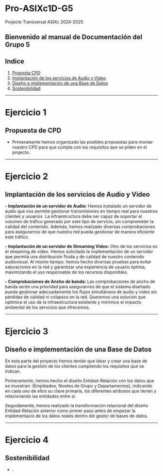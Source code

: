 # Pro-ASIXc1D-G5
Projecte Transversal ASIXc 2024-2025

Bienvenido al manual de Documentación del Grupo 5
---
## Indice
1. [Proposta CPD](#ejercicio-1)
2. [Implantación de los servicios de Audio y Video](#ejercicio-2)
3. [Diseño e implementación de una Base de Datos](#ejercicio-3)
4. [Sostenibilidad](#ejercicio-4)

---
<!-- Ejercicio 1 -->
# Ejercicio 1
## Propuesta de CPD
 - Primeramente hemos organizado las posibles propuestas para montar nuestro CPD para que cumpla con los requisitos que se piden en el projecto.


---
<!-- Ejercicio 2 -->
# Ejercicio 2
## Implantación de los servicios de Audio y Video

**- Implantación de un servidor de Audio:** Hemos instalado un servidor de audio que nos permite gestionar transmisiones en tiempo real para nuestros clientes y usuarios. La infraestructura debe ser capaz de soportar el volumen de tráfico generado por este tipo de servicio, sin comprometer la calidad del contenido. Además, hemos realizado diversas comprobaciones para asegurarnos de que nuestra red pueda gestionar de manera eficiente este tráfico.


**- Implantación de un servidor de Streaming Video:** Otro de los servicios es el streaming de video. Hemos solicitado la implementación de un servidor que permita una distribución fluida y de calidad de nuestro contenido audiovisual. Al mismo tiempo, hemos hecho diversas pruebas para evitar saturaciones en la red y garantizar una experiencia de usuario óptima, maximizando el uso responsable de los recursos disponibles.


**- Comprobaciones de Ancho de banda:** Las comprobaciones de ancho de banda serán una prioridad para asegurarnos de que el sistema diseñado pueda gestionar adecuadamente los flujos simultáneos de audio y video sin pérdidas de calidad ni colapsos en la red. Queremos una solución que optimice el uso de la infraestructura existente y minimice el impacto ambiental de los servicios que ofrecemos.



---
<!-- Ejercicio 3 -->
# Ejercicio 3
## Diseño e implementación de una Base de Datos

En esta parte del proyecto hemos tenido que idear y crear una base de datos para la gestión de los clientes cumpliendo los requisitos que se indican.

Primeramente, hemos hecho el diseño Entidad-Relación con los datos que se muestran: (Empleados, Niveles de Grupo y Departamentos), indicando en cada uno de ellos su clave primaria, los diferentes atributos que tienen y relacionando las entidades entre sí.

Seguidamente, hemos realizado la transformación relacional del diseño Entidad-Relación anterior como primer paso antes de empezar la implementació de los datos reales dentro del gestor de bases de datos.


---
<!-- Ejercicio 4 -->
# Ejercicio 4
## Sostenibilidad
 - .
